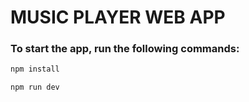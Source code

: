 <h1>MUSIC PLAYER WEB APP</h1>

### To start the app, run the following commands:

```bash
npm install

npm run dev
```
